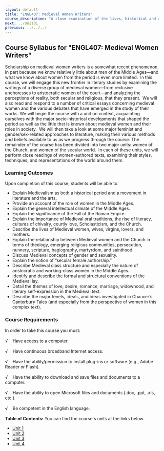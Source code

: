 ```yaml
---
layout: default
title: "ENGL407: Medieval Women Writers"
course_description: "A close examination of the lives, historical and cultural contexts, and writings of several medieval women writers, including Julian Norwich, Margery Kempe, Marie de France, and Christine de Pizan."
next: ../Unit01
previous: ../../../
---
```

Course Syllabus for "ENGL407: Medieval Women Writers"
-----------------------------------------------------

Scholarship on medieval women writers is a somewhat recent phenomenon,
in part because we know relatively little about men of the Middle
Ages—and what we know about women from the period is even more limited. 
In this course, we will engage this new frontier in literary studies by
examining the writings of a diverse group of medieval women—from
reclusive anchoresses to aristocratic women of the court—and analyzing
the perceptions of reality, both secular and religious, that they
present.  We will also read and respond to a number of critical essays
concerning medieval women and the various debates that have emerged in
the study of their works. We will begin the course with a unit on
context, acquainting ourselves with the major socio-historical
developments that shaped the period as well as the little that is known
about medieval women and their roles in society.  We will then take a
look at some major feminist and gender/sex-related approaches to
literature, making their various methods and beliefs available to us as
we progress through the course. The remainder of the course has been
divided into two major units: women of the Church, and women of the
secular world.  In each of these units, we will perform close readings
of women-authored texts, examining their styles, techniques, and
representations of the world around them.

### Learning Outcomes

Upon completion of this course, students will be able to:  
  

-   Explain Medievalism as both a historical period and a movement in
    literature and the arts.
-   Provide an account of the role of women in the Middle Ages.
-   Explain the general intellectual climate of the Middle Ages.
-   Explain the significance of the Fall of the Roman Empire.
-   Explain the importance of Medieval oral traditions, the rise of
    literacy, cultures of chivalry, courtly love, Scholasticism, and the
    Church.
-   Describe the lives of Medieval women, wives, virgins, lovers, and
    mothers.
-   Explain the relationship between Medieval women and the Church in
    terms of theology, emerging religious communities, persecution,
    nunnery, scripture, hagiography, martyrdom, and sainthood.
-   Discuss Medieval concepts of gender and sexuality.
-   Explain the notion of “secular female authorship.”
-   Describe Medieval class structure and especially the nature of
    aristocratic and working-class women in the Middle Ages.
-   Identify and describe the formal and structural conventions of the
    Medieval lay.
-   Detail the themes of love, desire, romance, marriage, widowhood, and
    literary self-expression in the Medieval text.
-   Describe the major tenets, ideals, and ideas investigated in
    Chaucer’s Canterbury Tales (and especially from the perspective of
    women in this complex text).

### Course Requirements

In order to take this course you must:  
    
 √    Have access to a computer.  
    
 √    Have continuous broadband Internet access.  
    
 √    Have the ability/permission to install plug-ins or software (e.g.,
Adobe Reader or Flash).  
    
 √    Have the ability to download and save files and documents to a
computer.  
    
 √    Have the ability to open Microsoft files and documents (.doc,
.ppt, .xls, etc.).  
    
 √    Be competent in the English language.  
        
**Table of Contents:** You can find the course's units at the links below.

- [Unit 1](https://legacy.saylor.org/engl407/Unit01/)
- [Unit 2](https://legacy.saylor.org/engl407/Unit02/)
- [Unit 3](https://legacy.saylor.org/engl407/Unit03/)
- [Unit 4](https://legacy.saylor.org/engl407/Unit04/)
